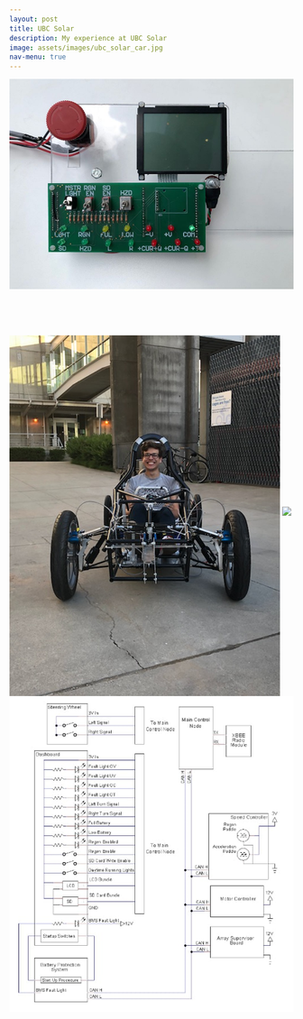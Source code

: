 ```yaml
---
layout: post
title: UBC Solar
description: My experience at UBC Solar
image: assets/images/ubc_solar_car.jpg
nav-menu: true
---
```



<img src="assets\images\Dashboard.jpg">

</br></br></br>

<img src="assets\images\im_in_a_car_frontview.jpg" align="middle">

<img src="assets\images\bottom_aeroshell.jpg">

<img src="assets\images\low_votlage_system.jpg">

